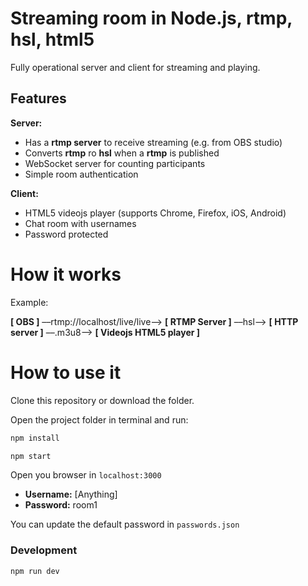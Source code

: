 # Streaming room in Node.js, rtmp, hsl, html5
Fully operational server and client for streaming and playing.

## Features
**Server:**
- Has a **rtmp server** to receive streaming (e.g. from OBS studio)
- Converts **rtmp** ro **hsl** when a **rtmp** is published
- WebSocket server for counting participants
- Simple room authentication

**Client:**
- HTML5 videojs player (supports Chrome, Firefox, iOS, Android)
- Chat room with usernames
- Password protected

# How it works
Example:

**[ OBS ]** ––rtmp://localhost/live/live––> **[ RTMP Server ]** ––hsl––> **[ HTTP server ]** ––.m3u8––> **[ Videojs HTML5 player ]**

# How to use it
Clone this repository or download the folder.

Open the project folder in terminal and run:

```sh
npm install
```

```sh
npm start
```

Open you browser in `localhost:3000`

- **Username:** [Anything]
- **Password:** room1

You can update the default password in `passwords.json`

### Development
```sh
npm run dev
```
